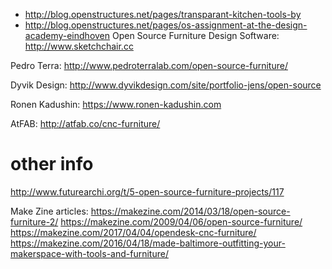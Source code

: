 - http://blog.openstructures.net/pages/transparant-kitchen-tools-by
- http://blog.openstructures.net/pages/os-assignment-at-the-design-academy-eindhoven
Open Source Furniture Design Software: http://www.sketchchair.cc

Pedro Terra: http://www.pedroterralab.com/open-source-furniture/

Dyvik Design: http://www.dyvikdesign.com/site/portfolio-jens/open-source

Ronen Kadushin: https://www.ronen-kadushin.com

AtFAB: http://atfab.co/cnc-furniture/


# other info
http://www.futurearchi.org/t/5-open-source-furniture-projects/117

Make Zine articles: 
https://makezine.com/2014/03/18/open-source-furniture-2/
https://makezine.com/2009/04/06/open-source-furniture/
https://makezine.com/2017/04/04/opendesk-cnc-furniture/
https://makezine.com/2016/04/18/made-baltimore-outfitting-your-makerspace-with-tools-and-furniture/

